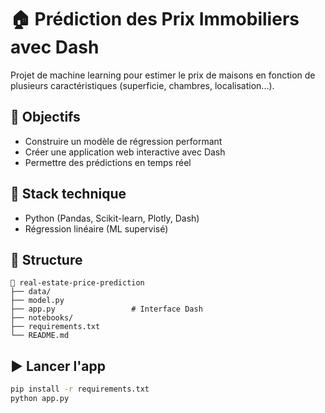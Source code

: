 # 🏠 Prédiction des Prix Immobiliers avec Dash

Projet de machine learning pour estimer le prix de maisons en fonction de plusieurs caractéristiques (superficie, chambres, localisation...).

## 🌟 Objectifs
- Construire un modèle de régression performant
- Créer une application web interactive avec Dash
- Permettre des prédictions en temps réel

## 🔧 Stack technique
- Python (Pandas, Scikit-learn, Plotly, Dash)
- Régression linéaire (ML supervisé)

## 📁 Structure
```
📂 real-estate-price-prediction
├── data/
├── model.py
├── app.py                 # Interface Dash
├── notebooks/
├── requirements.txt
└── README.md
```

## ▶️ Lancer l'app
```bash
pip install -r requirements.txt
python app.py
